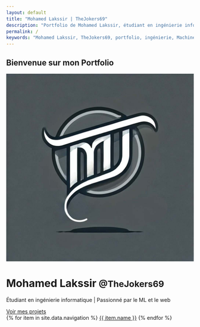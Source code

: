 ```yaml
---
layout: default
title: "Mohamed Lakssir | TheJokers69"
description: "Portfolio de Mohamed Lakssir, étudiant en ingénierie informatique passionné par le Machine Learning et le développement web."
permalink: /
keywords: "Mohamed Lakssir, TheJokers69, portfolio, ingénierie, Machine Learning, développement web"
---
```


## Bienvenue sur mon Portfolio

<div class="hero">
  <img
  src="/assets/images/Logo-Of-TheJokerML.jpg"
  alt="Mohamed Lakssir" class="profile-pic">
  <h1>
  Mohamed Lakssir
  <small>
  @TheJokers69
  </small></h1>
  <p>
  Étudiant en ingénierie informatique | Passionné par le ML et le web
  </p>
  <a
  href="/projects"
  class="cta-button">
  Voir mes projets
  </a>
</div>
{% for item in site.data.navigation %}
  <a
  href="{{ item.link | relative_url }}"
  class="page-link">{{ item.name }}</a>
{% endfor %}

<!-- ...autres contenus ou sections... -->
